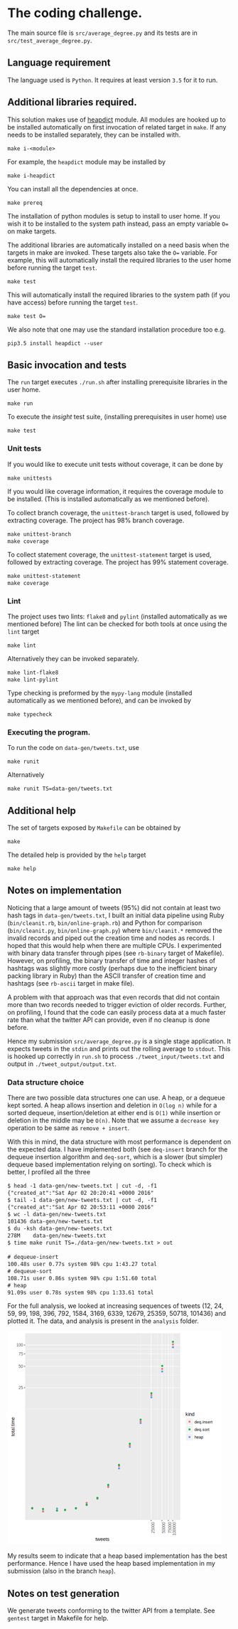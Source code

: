 # The coding challenge.

The main source file is `src/average_degree.py` and its tests are in
`src/test_average_degree.py`.

## Language requirement

The language used is `Python`. It requires at least version `3.5` for it
to run.


## Additional libraries required.

This solution makes use of [heapdict](https://pypi.python.org/pypi/HeapDict)
module. All modules are hooked up to be installed automatically on first
invocation of related target in `make`. If any needs to be installed separately,
they can be installed with.

    make i-<module>

For example, the `heapdict` module may be installed by

    make i-heapdict

You can install all the dependencies at once.

    make prereq

The installation of python modules is setup to install to user home.
If you wish it to be installed to the system path instead, pass an empty
variable `O=` on make targets.

The additional libraries are automatically installed on a need basis when the
targets in make are invoked. These targets also take the `O=` variable.
For example, this will automatically install the required libraries to the user
home before running the target `test`.

    make test

This will automatically install the required libraries to the system path
(if you have access) before running the target `test`.

    make test O=

We also note that one may use the standard installation procedure too e.g.

    pip3.5 install heapdict --user

## Basic invocation and tests

The `run` target executes `./run.sh` after installing prerequisite libraries in
the user home.

    make run

To execute the _insight_ test suite, (installing prerequisites in user home) use

    make test

### Unit tests

If you would like to execute unit tests without coverage, it can be done by

    make unittests

If you would like coverage information, it requires the coverage module to be
installed. (This is installed automatically as we mentioned before).

To collect branch coverage, the `unittest-branch`  target is used, followed by
extracting coverage. The project has 98% branch coverage.

    make unittest-branch
    make coverage

To collect statement coverage, the `unittest-statement` target is used, followed
by extracting coverage. The project has 99% statement coverage.

    make unittest-statement
    make coverage

### Lint

The project uses two lints: `flake8` and `pylint` (installed automatically
as we mentioned before)
The lint can be checked for both tools at once using the `lint` target

    make lint

Alternatively they can be invoked separately.

    make lint-flake8
    make lint-pylint

Type checking is preformed by the `mypy-lang` module (installed automatically
as we mentioned before), and can be invoked by

    make typecheck

### Executing the program.

To run the code on `data-gen/tweets.txt`, use

    make runit

Alternatively

    make runit TS=data-gen/tweets.txt


## Additional help

The set of targets exposed by `Makefile` can be obtained by

    make

The detailed help is provided by the `help` target

    make help

## Notes on implementation

Noticing that a large amount of tweets (95%) did not contain at least two hash
tags in `data-gen/tweets.txt`, I built an initial data pipeline using Ruby
(`bin/cleanit.rb`, `bin/online-graph.rb`) and Python for comparison
(`bin/cleanit.py`, `bin/online-graph.py`) where `bin/cleanit.*`
removed the invalid records and piped out the creation time and nodes
as records. I hoped that this would help when there are multiple CPUs. I
experimented with binary data transfer through pipes (see `rb-binary`
target of Makefile). However, on profiling, the binary transfer of time
and integer hashes of hashtags was slightly more costly (perhaps due to the
inefficient binary packing library in Ruby) than the ASCII transfer of creation
time and hashtags (see `rb-ascii` target in make file).

A problem with that approach was that even records that did not contain
more than two records needed to trigger eviction of older records. Further,
on profiling, I found that the code can easily process data at a much faster
rate than what the twitter API can provide, even if no cleanup is done before.

Hence my submission `src/average_degree.py` is a single stage application. It
expects tweets in the `stdin` and prints out the rolling average to `stdout`.
This is hooked up correctly in `run.sh` to process `./tweet_input/tweets.txt`
and output in `./tweet_output/output.txt`.

### Data structure choice

There are two possible data structures one can use. A heap, or
a dequeue kept sorted. A heap allows insertion and deletion in `O(log n)`
while for a sorted dequeue, insertion/deletion at either end is `O(1)` while
insertion or deletion in the middle may be `O(n)`. Note that we assume
a `decrease key` operation to be same as `remove + insert`.

With this in mind, the data structure with most performance is dependent on
the expected data. I have implemented both (see `deq-insert` branch for the
dequeue insertion algorithm and `deq-sort`, which is a slower (but simpler)
dequeue based implementation relying on sorting). To check which is better,
I profiled all the three

    $ head -1 data-gen/new-tweets.txt | cut -d, -f1
    {"created_at":"Sat Apr 02 20:20:41 +0000 2016"
    $ tail -1 data-gen/new-tweets.txt | cut -d, -f1
    {"created_at":"Sat Apr 02 20:53:11 +0000 2016"
    $ wc -l data-gen/new-tweets.txt 
    101436 data-gen/new-tweets.txt
    $ du -ksh data-gen/new-tweets.txt
    278M    data-gen/new-tweets.txt
    $ time make runit TS=./data-gen/new-tweets.txt > out
    
    # dequeue-insert
    100.48s user 0.77s system 98% cpu 1:43.27 total
    # dequeue-sort
    108.71s user 0.86s system 98% cpu 1:51.60 total
    # heap
    91.09s user 0.78s system 98% cpu 1:33.61 total

For the full analysis, we looked at increasing sequences of tweets
(12, 24, 59, 99, 198, 396, 792, 1584, 3169, 6339, 12679, 25359, 50718, 101436)
and plotted it. The data, and analysis is present in the `analysis` folder.

![Full analysis](analysis/plot.png)

My results seem to indicate that a heap based implementation has the best
performance. Hence I have used the heap based implementation in my submission
(also in the branch `heap`).

## Notes on test generation

We generate tweets conforming to the twitter API from a template.
See `gentest` target in Makefile for help.
